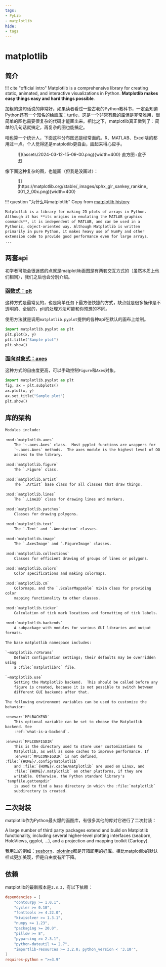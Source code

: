 ```yaml
---
tags:
- PyLib
- matplotlib
hide:
- tags
---
```


# matplotlib

## 简介

!!! cite "official intro"
    Matplotlib is a comprehensive library for creating static, animated, and interactive visualizations in Python. **Matplotlib makes easy things easy and hard things possible**.

加粗的这句话说的非常好，如果读者看过一些古老的Python教科书，一定会知道Python还有一个知名的绘画库：turtle，这是一个非常有趣的库但是非常难用，很简单的图也需要很复杂的代码才能画出来。相比之下，matplotlib真正做到了：简单的几句话就搞定，再复杂的图也能搞定。

咱也算一个统计人，下面这种分布图还是经常画的。R、MATLAB、Excel啥的都用过一点。个人觉得还是matplotlib更自由，画起来得心应手。
<figure markdown>
![](assets/2024-03-12-15-09-00.png){width=400}
<caption>直方图+盒子图</caption>
</figure>

像下面这种复杂的图，也能画（但我是没画过）：

<figure markdown>
![](https://matplotlib.org/stable/_images/sphx_glr_sankey_rankine_001_2_00x.png){width=400}
</figure>

!!! question "为什么叫matplotlib"
    Copy from [matplotlib history](https://matplotlib.org/stable/users/project/history.html)

    Matplotlib is a library for making 2D plots of arrays in Python. Although it has **its origins in emulating the MATLAB graphics commands**, it is independent of MATLAB, and can be used in a Pythonic, object-oriented way. Although Matplotlib is written primarily in pure Python, it makes heavy use of NumPy and other extension code to provide good performance even for large arrays.
    ...

## 两套api
初学者可能会很迷惑的点就是matplotlib画图是有两套交互方式的（虽然本质上他们相同），我们之后也会分别介绍。
### [函数式：plt](./plt/)
这种方式是最常见的，也是简单任务下最方便快捷的方式，缺点就是很多操作是不透明的、全局的，plt的处理方法可能和你预想的不同。

使用方法就是调用`matplotlib.pyplot`提供的各种api在默认的画布上绘制。
```python
import matplotlib.pyplot as plt
plt.plot(x, y)
plt.title("Sample plot")
plt.show()
```
### [面向对象式：axes](./subplots/)
这种方式的自由度更高，可以手动控制`Figure`和`Axes`对象。
```python
import matplotlib.pyplot as plt
fig, ax = plt.subplots()
ax.plot(x, y)
ax.set_title("Sample plot")
plt.show()
```
## 库的架构

```
Modules include:

:mod:`matplotlib.axes`
    The `~.axes.Axes` class.  Most pyplot functions are wrappers for
    `~.axes.Axes` methods.  The axes module is the highest level of OO
    access to the library.

:mod:`matplotlib.figure`
    The `.Figure` class.

:mod:`matplotlib.artist`
    The `.Artist` base class for all classes that draw things.

:mod:`matplotlib.lines`
    The `.Line2D` class for drawing lines and markers.

:mod:`matplotlib.patches`
    Classes for drawing polygons.

:mod:`matplotlib.text`
    The `.Text` and `.Annotation` classes.

:mod:`matplotlib.image`
    The `.AxesImage` and `.FigureImage` classes.

:mod:`matplotlib.collections`
    Classes for efficient drawing of groups of lines or polygons.

:mod:`matplotlib.colors`
    Color specifications and making colormaps.

:mod:`matplotlib.cm`
    Colormaps, and the `.ScalarMappable` mixin class for providing color
    mapping functionality to other classes.

:mod:`matplotlib.ticker`
    Calculation of tick mark locations and formatting of tick labels.

:mod:`matplotlib.backends`
    A subpackage with modules for various GUI libraries and output formats.

The base matplotlib namespace includes:

`~matplotlib.rcParams`
    Default configuration settings; their defaults may be overridden using
    a :file:`matplotlibrc` file.

`~matplotlib.use`
    Setting the Matplotlib backend.  This should be called before any
    figure is created, because it is not possible to switch between
    different GUI backends after that.

The following environment variables can be used to customize the behavior:

:envvar:`MPLBACKEND`
    This optional variable can be set to choose the Matplotlib backend. See
    :ref:`what-is-a-backend`.

:envvar:`MPLCONFIGDIR`
    This is the directory used to store user customizations to
    Matplotlib, as well as some caches to improve performance. If
    :envvar:`MPLCONFIGDIR` is not defined, :file:`{HOME}/.config/matplotlib`
    and :file:`{HOME}/.cache/matplotlib` are used on Linux, and
    :file:`{HOME}/.matplotlib` on other platforms, if they are
    writable. Otherwise, the Python standard library's `tempfile.gettempdir`
    is used to find a base directory in which the :file:`matplotlib`
    subdirectory is created.
```

## 二次封装
matplotlib作为Python最火爆的画图库，有很多其他的库对它进行了二次封装：

A large number of third party packages extend and build on Matplotlib functionality, including several higher-level plotting interfaces (seaborn, HoloViews, ggplot, ...), and a projection and mapping toolkit (Cartopy).

我用过的例如：[seaborn](https://seaborn.pydata.org/)、[plotnine](https://plotnine.readthedocs.io/en/stable/)都是开箱即用的好库。相比matplotlib的默认样式更加美观，但是自由度有所下降。

## 依赖
matplotlib的最新版本是`3.8.3`，有以下依赖：
```toml
dependencies = [
    "contourpy >= 1.0.1",
    "cycler >= 0.10",
    "fonttools >= 4.22.0",
    "kiwisolver >= 1.3.1",
    "numpy >= 1.23",
    "packaging >= 20.0",
    "pillow >= 8",
    "pyparsing >= 2.3.1",
    "python-dateutil >= 2.7",
    "importlib-resources >= 3.2.0; python_version < '3.10'",
]
requires-python = ">=3.9"
```